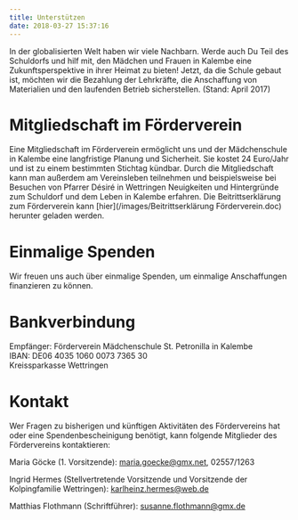 ```yaml
---
title: Unterstützen
date: 2018-03-27 15:37:16
---
```


In der globalisierten Welt haben wir viele Nachbarn. Werde auch Du Teil des Schuldorfs und hilf mit, den Mädchen und Frauen in Kalembe eine Zukunftsperspektive in ihrer Heimat zu bieten! Jetzt, da die Schule gebaut ist, möchten wir die Bezahlung der Lehrkräfte, die Anschaffung von Materialien und den laufenden Betrieb sicherstellen. (Stand: April 2017)

# Mitgliedschaft im Förderverein

Eine Mitgliedschaft im Förderverein ermöglicht uns und der Mädchenschule in Kalembe eine langfristige Planung und Sicherheit. Sie kostet 24 Euro/Jahr und ist zu einem bestimmten Stichtag kündbar. Durch die Mitgliedschaft kann man außerdem am Vereinsleben teilnehmen und beispielsweise bei Besuchen von Pfarrer Désiré in Wettringen Neuigkeiten und Hintergründe zum Schuldorf und dem Leben in Kalembe erfahren. Die Beitrittserklärung zum Förderverein kann [hier](/images/Beitrittserklärung Förderverein.doc) herunter geladen werden.

# Einmalige Spenden

Wir freuen uns auch über einmalige Spenden, um einmalige Anschaffungen finanzieren zu können.

# Bankverbindung

Empfänger: Förderverein Mädchenschule St. Petronilla in Kalembe  
IBAN: DE06 4035 1060 0073 7365 30  
Kreissparkasse Wettringen  

# Kontakt

Wer Fragen zu bisherigen und künftigen Aktivitäten des Fördervereins hat oder eine Spendenbescheinigung benötigt, kann folgende Mitglieder des Fördervereins kontaktieren:

Maria Göcke (1. Vorsitzende): maria.goecke@gmx.net, 02557/1263

Ingrid Hermes (Stellvertretende Vorsitzende und Vorsitzende der Kolpingfamilie Wettringen): karlheinz.hermes@web.de

Matthias Flothmann (Schriftführer): susanne.flothmann@gmx.de

